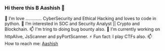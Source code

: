 ### Hi there this B Aashish 👋


👀 I’m love .............  CyberSecurity and Ethical Hacking and loves to code in python.
🌱 I’m interested in SOC and Security Analyst || Crypto and Blockchain.
📫 I'm tring to doing bug bounty also.
🔭 I’m currently working on httpAlive, JsScanner and pyPortScanner.
⚡ Fun fact: I play CTFs also.
📫 How to reach me: <a href="https://www.linkedin.com/in/bande-aashish/" >Aashish</a>

<!--
**aashish36/aashish36** is a ✨ _special_ ✨ repository because its `README.md` (this file) appears on your GitHub profile.

Here are some ideas to get you started:

- 🔭 I’m currently working on ...
- 🌱 I’m currently learning ...
- 👯 I’m looking to collaborate on ...
- 🤔 I’m looking for help with ...
- 💬 Ask me about ...
- 📫 How to reach me: ...
- 😄 Pronouns: ...
- ⚡ Fun fact: ...
-->
